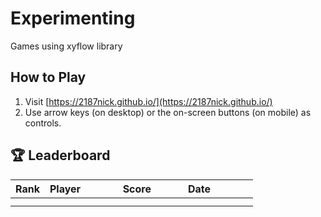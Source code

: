 # Experimenting
Games using xyflow library

## How to Play
1. Visit [https://2187nick.github.io/](https://2187nick.github.io/)
2. Use arrow keys (on desktop) or the on-screen buttons (on mobile) as controls.

## 🏆 Leaderboard

| Rank | Player&nbsp;&nbsp;&nbsp;&nbsp;&nbsp;&nbsp;&nbsp;&nbsp;&nbsp;&nbsp;&nbsp;&nbsp; | Score&nbsp;&nbsp;&nbsp;&nbsp;&nbsp;&nbsp;&nbsp;&nbsp;&nbsp;&nbsp; | Date&nbsp;&nbsp;&nbsp;&nbsp;&nbsp;&nbsp;&nbsp;&nbsp;&nbsp;&nbsp;&nbsp;&nbsp;&nbsp;&nbsp; |
|:----:|:-----------------------------|:-----------------|:-----------------------|
|   |  |  |  |
|   |  |  |  |



